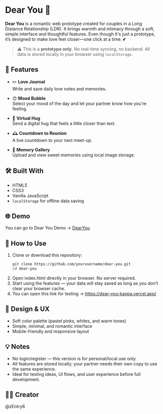 # Dear You 💌

**Dear You** is a romantic web prototype created for couples in a Long Distance Relationship (LDR). It brings warmth and intimacy through a soft, simple interface and thoughtful features. Even though it's just a prototype, it’s designed to make love feel closer—one click at a time. 💕

> ⚠️ This is a **prototype only**. No real-time syncing, no backend. All data is stored locally in your browser using `localStorage`.

## 🌟 Features

- ✏️ **Love Journal**  
  Write and save daily love notes and memories.

- 😊 **Mood Bubble**  
  Select your mood of the day and let your partner know how you're feeling.

- 🤗 **Virtual Hug**  
  Send a digital hug that feels a little closer than text.

- 🕰️ **Countdown to Reunion**  
  A live countdown to your next meet-up.

- 📸 **Memory Gallery**  
  Upload and view sweet memories using local image storage.

## 🛠️ Built With

- HTML5  
- CSS3  
- Vanilla JavaScript  
- `localStorage` for offline data saving

## 🌐 Demo

You can go to Dear You Demo -> [DearYou](https://dear-you-kappa.vercel.app/)

## 🚀 How to Use

1. Clone or download this repository:
   ```bash
   git clone https://github.com/yourusername/dear-you.git
   cd dear-you
2. Open index.html directly in your browser. No server required.
3. Start using the features — your data will stay saved as long as you don’t clear your browser cache.
4. You can open this link for testing -> https://dear-you-kappa.vercel.app/

## 🎨 Design & UX
- Soft color palette (pastel pinks, whites, and warm tones)
- Simple, minimal, and romantic interface
- Mobile-friendly and responsive layout

## 💡 Notes
- No login/register — this version is for personal/local use only.
- All features are stored locally; your partner needs their own copy to use the same experience.
- Ideal for testing ideas, UI flows, and user experience before full development.

## 🧑‍💻 Creator
@zEntry6

